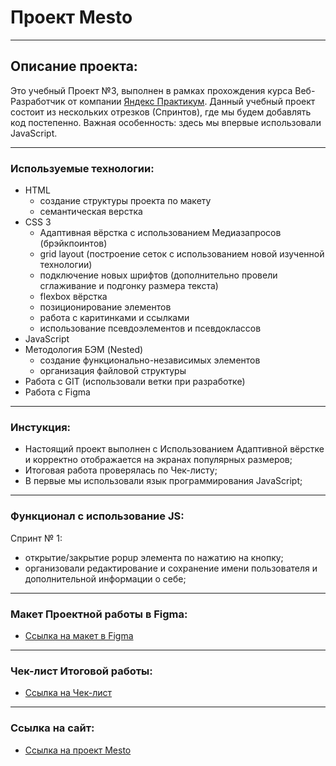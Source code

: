 # Проект Mesto
___
## Описание проекта:
Это учебный Проект №3, выполнен в рамках прохождения курса Веб-Разработчик от компании [Яндекс Практикум](https://practicum.yandex.ru/).
Данный учебный проект состоит из нескольких отрезков (Спринтов), где мы будем добавлять код постепенно.
Важная особенность: здесь мы впервые использовали JavaScript.

___
### Используемые технологии:
* HTML
  * создание структуры проекта по макету
  * семантическая верстка
* CSS 3
  * Адаптивная вёрстка с использованием Медиазапросов (брэйкпоинтов)
  * grid layout (построение сеток с использованием новой изученной технологии)
  * подключение новых шрифтов (дополнительно провели сглаживание и подгонку размера текста)
  * flexbox вёрстка
  * позиционирование элементов
  * работа с каритинками и ссылками
  * использование псевдоэлементов и псевдоклассов
* JavaScript
* Методология БЭМ (Nested)
  * создание функционально-независимых элементов
  * организация файловой структуры
* Работа с GIT (использовали ветки при разработке)
* Работа с Figma 
___
### Инстукция:
* Настоящий проект выполнен с Использованием Адаптивной вёрстке и корректно отображается на экранах популярных размеров;
* Итоговая работа проверялась по Чек-листу;
* В первые мы использовали язык программирования JavaScript;
___
### Функционал с использование JS:
Спринт № 1:
  * открытие/закрытие popup элемента по нажатию на кнопку;
  * организовали редактирование и сохранение имени пользователя и дополнительной информации о себе;
___
### Макет Проектной работы в Figma:
* [Ссылка на макет в Figma](https://www.figma.com/file/2cn9N9jSkmxD84oJik7xL7/JavaScript.-Sprint-4?type=design&node-id=0-1&t=MlwYJJ5YxGYcXBmB-0)
___
### Чек-лист Итоговой работы:
* [Ссылка на Чек-лист](https://github.com/vrsibir077/mesto/blob/main/checklist.pdf)
___
### Ссылка на сайт:
* [Ссылка на проект Mesto](https://vrsibir077.github.io/mesto/)


